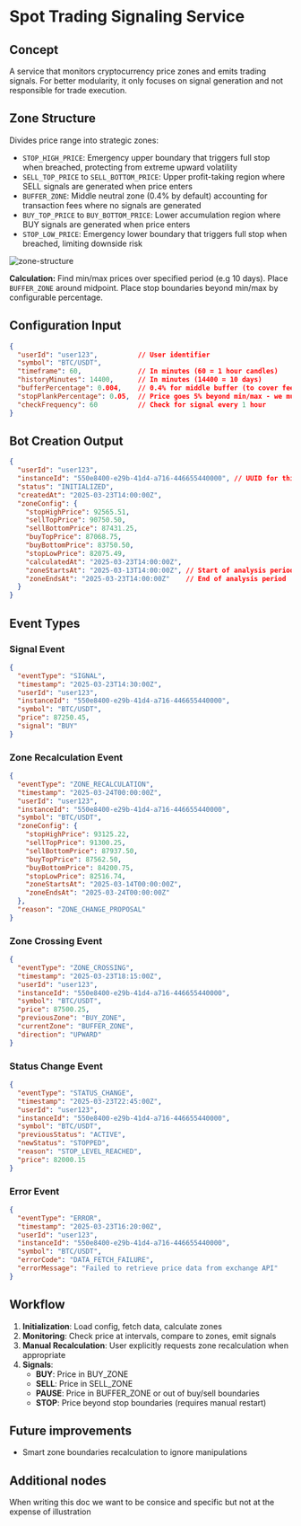 # Spot Trading Signaling Service

## Concept

A service that monitors cryptocurrency price zones and emits trading signals. For better modularity, it only focuses on signal generation and not responsible for trade execution.

## Zone Structure

Divides price range into strategic zones:
- `STOP_HIGH_PRICE`: Emergency upper boundary that triggers full stop when breached, protecting from extreme upward volatility
- `SELL_TOP_PRICE` to `SELL_BOTTOM_PRICE`: Upper profit-taking region where SELL signals are generated when price enters
- `BUFFER_ZONE`: Middle neutral zone (0.4% by default) accounting for transaction fees where no signals are generated
- `BUY_TOP_PRICE` to `BUY_BOTTOM_PRICE`: Lower accumulation region where BUY signals are generated when price enters  
- `STOP_LOW_PRICE`: Emergency lower boundary that triggers full stop when breached, limiting downside risk

![zone-structure](https://github.com/user-attachments/assets/fe64a599-c645-4deb-b92f-527f8e1a0000)

**Calculation:** Find min/max prices over specified period (e.g 10 days). Place `BUFFER_ZONE` around midpoint. Place stop boundaries beyond min/max by configurable percentage.

## Configuration Input

```json
{
  "userId": "user123",          // User identifier
  "symbol": "BTC/USDT",
  "timeframe": 60,              // In minutes (60 = 1 hour candles)
  "historyMinutes": 14400,      // In minutes (14400 = 10 days)
  "bufferPercentage": 0.004,    // 0.4% for middle buffer (to cover fees)
  "stopPlankPercentage": 0.05,  // Price goes 5% beyond min/max - we must stop
  "checkFrequency": 60          // Check for signal every 1 hour
}
```

## Bot Creation Output

```json
{
  "userId": "user123",
  "instanceId": "550e8400-e29b-41d4-a716-446655440000", // UUID for this instance
  "status": "INITIALIZED",
  "createdAt": "2025-03-23T14:00:00Z",
  "zoneConfig": {
    "stopHighPrice": 92565.51,
    "sellTopPrice": 90750.50,
    "sellBottomPrice": 87431.25,
    "buyTopPrice": 87068.75,
    "buyBottomPrice": 83750.50,
    "stopLowPrice": 82075.49,
    "calculatedAt": "2025-03-23T14:00:00Z",
    "zoneStartsAt": "2025-03-13T14:00:00Z", // Start of analysis period
    "zoneEndsAt": "2025-03-23T14:00:00Z"    // End of analysis period
  }
}
```

## Event Types

### Signal Event
```json
{
  "eventType": "SIGNAL",
  "timestamp": "2025-03-23T14:30:00Z",
  "userId": "user123",
  "instanceId": "550e8400-e29b-41d4-a716-446655440000",
  "symbol": "BTC/USDT",
  "price": 87250.45,
  "signal": "BUY"
}
```

### Zone Recalculation Event
```json
{
  "eventType": "ZONE_RECALCULATION",
  "timestamp": "2025-03-24T00:00:00Z",
  "userId": "user123",
  "instanceId": "550e8400-e29b-41d4-a716-446655440000",
  "symbol": "BTC/USDT",
  "zoneConfig": {
    "stopHighPrice": 93125.22,
    "sellTopPrice": 91300.25,
    "sellBottomPrice": 87937.50,
    "buyTopPrice": 87562.50,
    "buyBottomPrice": 84200.75,
    "stopLowPrice": 82516.74,
    "zoneStartsAt": "2025-03-14T00:00:00Z",
    "zoneEndsAt": "2025-03-24T00:00:00Z"
  },
  "reason": "ZONE_CHANGE_PROPOSAL"
}
```

### Zone Crossing Event
```json
{
  "eventType": "ZONE_CROSSING",
  "timestamp": "2025-03-23T18:15:00Z",
  "userId": "user123",
  "instanceId": "550e8400-e29b-41d4-a716-446655440000",
  "symbol": "BTC/USDT",
  "price": 87500.25,
  "previousZone": "BUY_ZONE",
  "currentZone": "BUFFER_ZONE",
  "direction": "UPWARD"
}
```

### Status Change Event
```json
{
  "eventType": "STATUS_CHANGE",
  "timestamp": "2025-03-23T22:45:00Z",
  "userId": "user123",
  "instanceId": "550e8400-e29b-41d4-a716-446655440000",
  "symbol": "BTC/USDT",
  "previousStatus": "ACTIVE",
  "newStatus": "STOPPED",
  "reason": "STOP_LEVEL_REACHED",
  "price": 82000.15
}
```

### Error Event
```json
{
  "eventType": "ERROR",
  "timestamp": "2025-03-23T16:20:00Z",
  "userId": "user123",
  "instanceId": "550e8400-e29b-41d4-a716-446655440000",
  "symbol": "BTC/USDT",
  "errorCode": "DATA_FETCH_FAILURE",
  "errorMessage": "Failed to retrieve price data from exchange API"
}
```

## Workflow

1. **Initialization**: Load config, fetch data, calculate zones
2. **Monitoring**: Check price at intervals, compare to zones, emit signals
3. **Manual Recalculation**: User explicitly requests zone recalculation when appropriate
4. **Signals**:
   - **BUY**: Price in BUY_ZONE
   - **SELL**: Price in SELL_ZONE
   - **PAUSE**: Price in BUFFER_ZONE or out of buy/sell boundaries
   - **STOP**: Price beyond stop boundaries (requires manual restart)

## Future improvements

- Smart zone boundaries recalculation to ignore manipulations

## Additional nodes

When writing this doc we want to be consice and specific but not at the expense of illustration